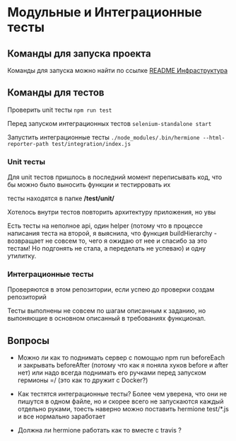 # Модульные и Интеграционные тесты

## Команды для запуска проекта

Команды для запуска можно найти по ссылке [README Инфраструктура](./README.infrastructure.md)

## Команды для тестов

Проверить unit тесты `npm run test` <br>

Перед запуском интеграционных тестов `selenium-standalone start`

Запустить интеграционные тесты `./node_modules/.bin/hermione --html-reporter-path test/integration/index.js `


### Unit тесты

Для unit тестов пришлось в последний момент переписывать код, 
что бы можно было выносить функции и тестирровать их

тесты находятся в папке **/test/unit/**

Хотелось внутри тестов повторить архитектуру приложения, но увы

Есть тесты на неполное api, один helper (потому что в процессе написания теста на второй, я выяснила,
 что функция buildHierarchy - возвращает не совсем то, чего я ожидаю от нее и спасибо за это тестам! 
 Но подгонять не стала, а переделать не успеваю) и одну утилитку.
  
### Интеграционные тесты 

Проверяются в этом репозитории, если успею до проверки создам репозиторий

Тесты выполнены не совсем по шагам описанным к  заданию, 
но выпоняющие в основном описанный в требованиях функционал.

## Вопросы

* Можно ли как то поднимать сервер с помощью npm run beforeEach и закрывать beforeAfter 
(потому что как я поняла хуков before и after нет)
или надо всегда поднимать его ручками перед запуском гермионы =/
(это как то дружит с Docker?)

* Как тестятся интеграционные тесты? Более чем уверена, что они не пишутся в одном файле, 
но и скорее всего не запускаются каждый отдельно руками, 
тоесть наверно можно поставить hermione test/*.js  и все нормально заработает

* Должна ли hermione работать как то вместе с travis ?



